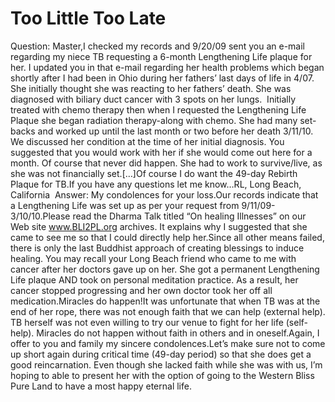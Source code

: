 # Too Little Too Late

​Question: Master,​I checked my records and 9/20/09 sent you an e-mail regarding my niece TB requesting a 6-month Lengthening Life plaque for her. I updated you in that e-mail regarding her health problems which began shortly after I had been in Ohio during her fathers’ last days of life in 4/07. She initially thought she was reacting to her fathers’ death. She was diagnosed with biliary duct cancer with 3 spots on her lungs.       Initially treated with chemo therapy then when I requested the Lengthening Life Plaque she began radiation therapy-along with chemo. She had many set-backs and worked up until the last month or two before her death 3/11/10. We discussed her condition at the time of her initial diagnosis. You suggested that you would work with her if she would come out here for a month. Of course that never did happen. She had to work to survive/live, as she was not financially set.[…]Of course I do want the 49-day Rebirth Plaque for TB.If you have any questions let me know…​RL, Long Beach, California   Answer: My condolences for your loss.Our records indicate that a Lengthening Life was set up as per your request from 9/11/09-3/10/10.Please read the Dharma Talk titled “On healing Illnesses” on our Web site www.BLI2PL.org archives. It explains why I suggested that she came to see me so that I could directly help her.Since all other means failed, there is only the last Buddhist approach of creating blessings to induce healing. You may recall your Long Beach friend who came to me with cancer after her doctors gave up on her. She got a permanent Lengthening Life plaque AND took on personal meditation practice. As a result, her cancer stopped progressing and her own doctor took her off all medication.Miracles do happen!It was unfortunate that when TB was at the end of her rope, there was not enough faith that we can help (external help). TB herself was not even willing to try our venue to fight for her life (self-help). Miracles do not happen without faith in others and in oneself.Again, I offer to you and family my sincere condolences.​Let’s make sure not to come up short again during critical time (49-day period) so that she does get a good reincarnation. Even though she lacked faith while she was with us, I’m hoping to able to present her with the option of going to the Western Bliss Pure Land to have a most happy eternal life.